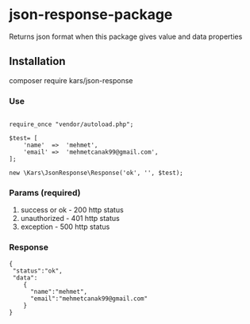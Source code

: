 # json-response-package
Returns json format when this package gives value and data properties

## Installation
composer require kars/json-response

### Use

```<?php

require_once "vendor/autoload.php";

$test= [
    'name'  =>  'mehmet',
    'email' =>  'mehmetcanak99@gmail.com',
];

new \Kars\JsonResponse\Response('ok', '', $test);
```
### Params (required)
1. success or ok - 200 http status
2. unauthorized - 401 http status
3. exception - 500 http status

### Response
```
{
 "status":"ok",
 "data":
    {
      "name":"mehmet",
      "email":"mehmetcanak99@gmail.com"
    }
}
```
